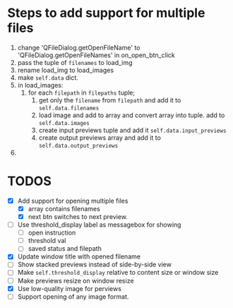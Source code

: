 # Steps to add support for multiple files

1. change 'QFileDialog.getOpenFileName' to 'QFileDialog.getOpenFileNames' in on_open_btn_click
2. pass the tuple of `filenames` to load_img
3. rename load_img to load_images
4. make `self.data` dict.
5. in load_images: 
   1. for each `filepath` in `filepaths` tuple; 
      1. get only the `filename` from `filepath` and add it to `self.data.filenames`
      2. load image and add to array and convert array into tuple. add to `self.data.images` 
      3. create input previews tuple and add it `self.data.input_previews`
      4. create output previews array and add it to `self.data.output_previews`
6. 

# TODOS
- [x] Add support for opening multiple files
  - [x] array contains filenames
  - [x] next btn switches to next preview.
- [ ] Use threshold_display label as messagebox for showing
  - [ ] open instruction
  - [ ] threshold val
  - [ ] saved status and filepath
- [x] Update window title with opened filename
- [ ] Show stacked previews instead of side-by-side view
- [ ] Make `self.threshold_display` relative to content size or window size
- [ ] Make previews resize on window resize
- [x] Use low-quality image for perviews
- [ ] Support opening of any image format.
